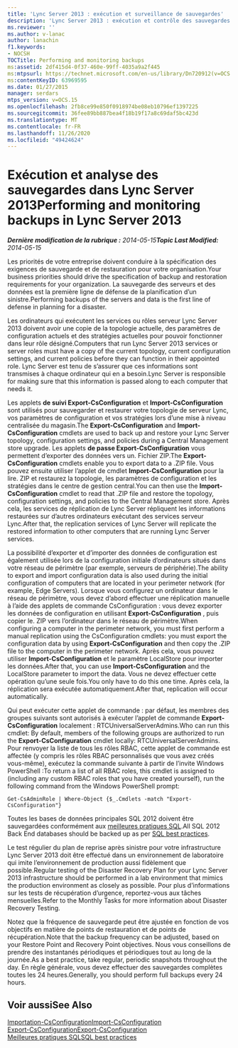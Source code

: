 ```yaml
---
title: 'Lync Server 2013 : exécution et surveillance de sauvegardes'
description: 'Lync Server 2013 : exécution et contrôle des sauvegardes.'
ms.reviewer: ''
ms.author: v-lanac
author: lanachin
f1.keywords:
- NOCSH
TOCTitle: Performing and monitoring backups
ms:assetid: 2df415d4-0f37-460e-99ff-4035a9a2f445
ms:mtpsurl: https://technet.microsoft.com/en-us/library/Dn720912(v=OCS.15)
ms:contentKeyID: 63969595
ms.date: 01/27/2015
manager: serdars
mtps_version: v=OCS.15
ms.openlocfilehash: 2fb8ce99e850f0918974be08eb10796ef1397225
ms.sourcegitcommit: 36fee89bb887bea4f18b19f17a8c69daf5bc423d
ms.translationtype: MT
ms.contentlocale: fr-FR
ms.lasthandoff: 11/26/2020
ms.locfileid: "49424624"
---
```

# <a name="performing-and-monitoring-backups-in-lync-server-2013"></a><span data-ttu-id="79472-103">Exécution et analyse des sauvegardes dans Lync Server 2013</span><span class="sxs-lookup"><span data-stu-id="79472-103">Performing and monitoring backups in Lync Server 2013</span></span>

<div data-xmlns="http://www.w3.org/1999/xhtml">

<div class="topic" data-xmlns="http://www.w3.org/1999/xhtml" data-msxsl="urn:schemas-microsoft-com:xslt" data-cs="https://msdn.microsoft.com/">

<div data-asp="https://msdn2.microsoft.com/asp">



</div>

<div id="mainSection">

<div id="mainBody"><span data-ttu-id="79472-104">

<span> </span></span><span class="sxs-lookup"><span data-stu-id="79472-104">

<span> </span></span></span>

<span data-ttu-id="79472-105">_**Dernière modification de la rubrique :** 2014-05-15_</span><span class="sxs-lookup"><span data-stu-id="79472-105">_**Topic Last Modified:** 2014-05-15_</span></span>

<span data-ttu-id="79472-106">Les priorités de votre entreprise doivent conduire à la spécification des exigences de sauvegarde et de restauration pour votre organisation.</span><span class="sxs-lookup"><span data-stu-id="79472-106">Your business priorities should drive the specification of backup and restoration requirements for your organization.</span></span> <span data-ttu-id="79472-107">La sauvegarde des serveurs et des données est la première ligne de défense de la planification d’un sinistre.</span><span class="sxs-lookup"><span data-stu-id="79472-107">Performing backups of the servers and data is the first line of defense in planning for a disaster.</span></span>

<span data-ttu-id="79472-108">Les ordinateurs qui exécutent les services ou rôles serveur Lync Server 2013 doivent avoir une copie de la topologie actuelle, des paramètres de configuration actuels et des stratégies actuelles pour pouvoir fonctionner dans leur rôle désigné.</span><span class="sxs-lookup"><span data-stu-id="79472-108">Computers that run Lync Server 2013 services or server roles must have a copy of the current topology, current configuration settings, and current policies before they can function in their appointed role.</span></span> <span data-ttu-id="79472-109">Lync Server est tenu de s’assurer que ces informations sont transmises à chaque ordinateur qui en a besoin.</span><span class="sxs-lookup"><span data-stu-id="79472-109">Lync Server is responsible for making sure that this information is passed along to each computer that needs it.</span></span>

<span data-ttu-id="79472-110">Les applets **de suivi Export-CsConfiguration** et **Import-CsConfiguration** sont utilisés pour sauvegarder et restaurer votre topologie de serveur Lync, vos paramètres de configuration et vos stratégies lors d’une mise à niveau centralisée du magasin.</span><span class="sxs-lookup"><span data-stu-id="79472-110">The **Export-CsConfiguration** and **Import-CsConfiguration** cmdlets are used to back up and restore your Lync Server topology, configuration settings, and policies during a Central Management store upgrade.</span></span> <span data-ttu-id="79472-111">Les applets **de passe Export-CsConfiguration** vous permettent d’exporter des données vers un. Fichier ZIP.</span><span class="sxs-lookup"><span data-stu-id="79472-111">The **Export-CsConfiguration** cmdlets enable you to export data to a .ZIP file.</span></span> <span data-ttu-id="79472-112">Vous pouvez ensuite utiliser l’applet de cmdlet **Import-CsConfiguration** pour la lire. ZIP et restaurez la topologie, les paramètres de configuration et les stratégies dans le centre de gestion central.</span><span class="sxs-lookup"><span data-stu-id="79472-112">You can then use the **Import-CsConfiguration** cmdlet to read that .ZIP file and restore the topology, configuration settings, and policies to the Central Management store.</span></span> <span data-ttu-id="79472-113">Après cela, les services de réplication de Lync Server répliquent les informations restaurées sur d’autres ordinateurs exécutant des services serveur Lync.</span><span class="sxs-lookup"><span data-stu-id="79472-113">After that, the replication services of Lync Server will replicate the restored information to other computers that are running Lync Server services.</span></span>

<span data-ttu-id="79472-114">La possibilité d’exporter et d’importer des données de configuration est également utilisée lors de la configuration initiale d’ordinateurs situés dans votre réseau de périmètre (par exemple, serveurs de périphérie).</span><span class="sxs-lookup"><span data-stu-id="79472-114">The ability to export and import configuration data is also used during the initial configuration of computers that are located in your perimeter network (for example, Edge Servers).</span></span> <span data-ttu-id="79472-115">Lorsque vous configurez un ordinateur dans le réseau de périmètre, vous devez d’abord effectuer une réplication manuelle à l’aide des applets de commande CsConfiguration : vous devez exporter les données de configuration en utilisant **Export-CsConfiguration** , puis copier le. ZIP vers l’ordinateur dans le réseau de périmètre.</span><span class="sxs-lookup"><span data-stu-id="79472-115">When configuring a computer in the perimeter network, you must first perform a manual replication using the CsConfiguration cmdlets: you must export the configuration data by using **Export-CsConfiguration** and then copy the .ZIP file to the computer in the perimeter network.</span></span> <span data-ttu-id="79472-116">Après cela, vous pouvez utiliser **Import-CsConfiguration** et le paramètre LocalStore pour importer les données.</span><span class="sxs-lookup"><span data-stu-id="79472-116">After that, you can use **Import-CsConfiguration** and the LocalStore parameter to import the data.</span></span> <span data-ttu-id="79472-117">Vous ne devez effectuer cette opération qu’une seule fois.</span><span class="sxs-lookup"><span data-stu-id="79472-117">You only have to do this one time.</span></span> <span data-ttu-id="79472-118">Après cela, la réplication sera exécutée automatiquement.</span><span class="sxs-lookup"><span data-stu-id="79472-118">After that, replication will occur automatically.</span></span>

<span data-ttu-id="79472-119">Qui peut exécuter cette applet de commande : par défaut, les membres des groupes suivants sont autorisés à exécuter l’applet de commande **Export-CsConfiguration** localement : RTCUniversalServerAdmins.</span><span class="sxs-lookup"><span data-stu-id="79472-119">Who can run this cmdlet: By default, members of the following groups are authorized to run the **Export-CsConfiguration** cmdlet locally: RTCUniversalServerAdmins.</span></span> <span data-ttu-id="79472-120">Pour renvoyer la liste de tous les rôles RBAC, cette applet de commande est affectée (y compris les rôles RBAC personnalisés que vous avez créés vous-même), exécutez la commande suivante à partir de l’invite Windows PowerShell :</span><span class="sxs-lookup"><span data-stu-id="79472-120">To return a list of all RBAC roles, this cmdlet is assigned to (including any custom RBAC roles that you have created yourself), run the following command from the Windows PowerShell prompt:</span></span>

`Get-CsAdminRole | Where-Object {$_.Cmdlets -match "Export-CsConfiguration"}`

<span data-ttu-id="79472-121">Toutes les bases de données principales SQL 2012 doivent être sauvegardées conformément aux [meilleures pratiques SQL](https://go.microsoft.com/fwlink/p/?linkid=290716).</span><span class="sxs-lookup"><span data-stu-id="79472-121">All SQL 2012 Back End databases should be backed up as per [SQL best practices](https://go.microsoft.com/fwlink/p/?linkid=290716).</span></span>

<span data-ttu-id="79472-122">Le test régulier du plan de reprise après sinistre pour votre infrastructure Lync Server 2013 doit être effectué dans un environnement de laboratoire qui imite l’environnement de production aussi fidèlement que possible.</span><span class="sxs-lookup"><span data-stu-id="79472-122">Regular testing of the Disaster Recovery Plan for your Lync Server 2013 infrastructure should be performed in a lab environment that mimics the production environment as closely as possible.</span></span> <span data-ttu-id="79472-123">Pour plus d’informations sur les tests de récupération d’urgence, reportez-vous aux tâches mensuelles.</span><span class="sxs-lookup"><span data-stu-id="79472-123">Refer to the Monthly Tasks for more information about Disaster Recovery Testing.</span></span>

<span data-ttu-id="79472-124">Notez que la fréquence de sauvegarde peut être ajustée en fonction de vos objectifs en matière de points de restauration et de points de récupération.</span><span class="sxs-lookup"><span data-stu-id="79472-124">Note that the backup frequency can be adjusted, based on your Restore Point and Recovery Point objectives.</span></span> <span data-ttu-id="79472-125">Nous vous conseillons de prendre des instantanés périodiques et périodiques tout au long de la journée.</span><span class="sxs-lookup"><span data-stu-id="79472-125">As a best practice, take regular, periodic snapshots throughout the day.</span></span> <span data-ttu-id="79472-126">En règle générale, vous devez effectuer des sauvegardes complètes toutes les 24 heures.</span><span class="sxs-lookup"><span data-stu-id="79472-126">Generally, you should perform full backups every 24 hours.</span></span>

<div>

## <a name="see-also"></a><span data-ttu-id="79472-127">Voir aussi</span><span class="sxs-lookup"><span data-stu-id="79472-127">See Also</span></span>


[<span data-ttu-id="79472-128">Importation-CsConfiguration</span><span class="sxs-lookup"><span data-stu-id="79472-128">Import-CsConfiguration</span></span>](https://docs.microsoft.com/powershell/module/skype/Import-CsConfiguration)  
[<span data-ttu-id="79472-129">Export-CsConfiguration</span><span class="sxs-lookup"><span data-stu-id="79472-129">Export-CsConfiguration</span></span>](https://docs.microsoft.com/powershell/module/skype/Export-CsConfiguration)  
[<span data-ttu-id="79472-130">Meilleures pratiques SQL</span><span class="sxs-lookup"><span data-stu-id="79472-130">SQL best practices</span></span>](https://go.microsoft.com/fwlink/p/?linkid=290716)  
  

<span data-ttu-id="79472-131"></div>

</div>

<span> </span>

</div>

</div>

</span><span class="sxs-lookup"><span data-stu-id="79472-131"></div>

</div>

<span> </span>

</div>

</div>

</span></span></div>

